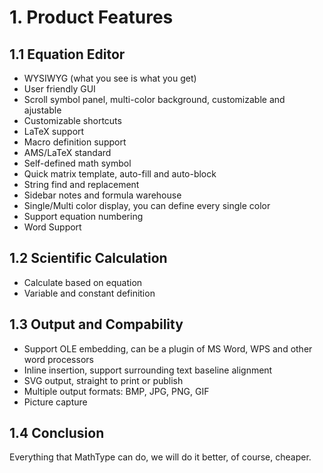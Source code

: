 # 1. Product Features

## 1.1 Equation Editor

* WYSIWYG (what you see is what you get)
* User friendly GUI
* Scroll symbol panel, multi-color background, customizable and ajustable
* Customizable shortcuts
* LaTeX support
* Macro definition support
* AMS/LaTeX standard
* Self-defined math symbol
* Quick matrix template, auto-fill and auto-block
* String find and replacement
* Sidebar notes and formula warehouse
* Single/Multi color display, you can define every single color
* Support equation numbering
* Word Support


## 1.2 Scientific Calculation

* Calculate based on equation
* Variable and constant definition

## 1.3 Output and Compability
* Support OLE embedding, can be a plugin of MS Word, WPS and other word processors
* Inline insertion, support surrounding text baseline alignment
* SVG output, straight to print or publish
* Multiple output formats: BMP, JPG, PNG, GIF
* Picture capture

## 1.4 Conclusion
Everything that MathType can do, we will do it better, of course, cheaper.